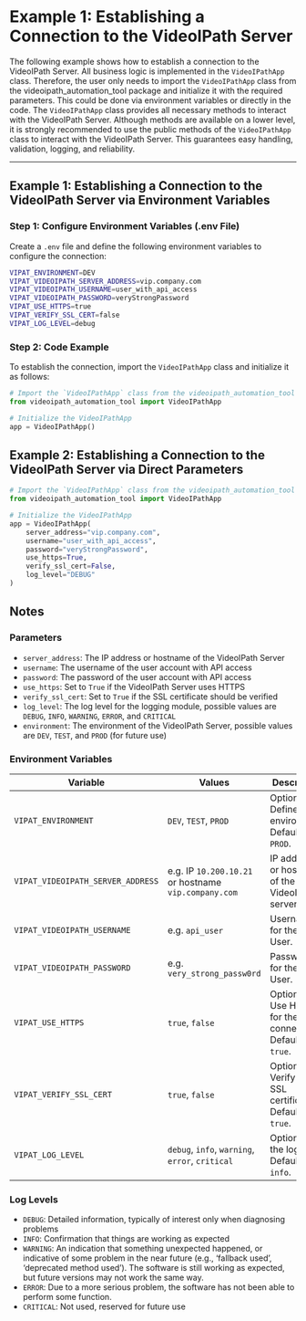 # Example 1: Establishing a Connection to the VideoIPath Server

The following example shows how to establish a connection to the VideoIPath Server. All business logic is implemented in the `VideoIPathApp` class. Therefore, the user only needs to import the `VideoIPathApp` class from the videoipath_automation_tool package and initialize it with the required parameters. This could be done via environment variables or directly in the code. The `VideoIPathApp` class provides all necessary methods to interact with the VideoIPath Server. Although methods are available on a lower level, it is strongly recommended to use the public methods of the `VideoIPathApp` class to interact with the VideoIPath Server. This guarantees easy handling, validation, logging, and reliability.


---

## Example 1: Establishing a Connection to the VideoIPath Server via Environment Variables

### Step 1: Configure Environment Variables (.env File)
Create a `.env` file and define the following environment variables to configure the connection:

```bash
VIPAT_ENVIRONMENT=DEV
VIPAT_VIDEOIPATH_SERVER_ADDRESS=vip.company.com
VIPAT_VIDEOIPATH_USERNAME=user_with_api_access
VIPAT_VIDEOIPATH_PASSWORD=veryStrongPassword
VIPAT_USE_HTTPS=true
VIPAT_VERIFY_SSL_CERT=false
VIPAT_LOG_LEVEL=debug
```

### Step 2: Code Example
To establish the connection, import the `VideoIPathApp` class and initialize it as follows:

```python
# Import the `VideoIPathApp` class from the videoipath_automation_tool package
from videoipath_automation_tool import VideoIPathApp

# Initialize the VideoIPathApp
app = VideoIPathApp()
```

## Example 2: Establishing a Connection to the VideoIPath Server via Direct Parameters
```python
# Import the `VideoIPathApp` class from the videoipath_automation_tool package
from videoipath_automation_tool import VideoIPathApp

# Initialize the VideoIPathApp
app = VideoIPathApp(
    server_address="vip.company.com",
    username="user_with_api_access",
    password="veryStrongPassword",
    use_https=True,
    verify_ssl_cert=False,
    log_level="DEBUG"
)
```

## Notes 

### Parameters
- `server_address`: The IP address or hostname of the VideoIPath Server
- `username`: The username of the user account with API access
- `password`: The password of the user account with API access
- `use_https`: Set to `True` if the VideoIPath Server uses HTTPS
- `verify_ssl_cert`: Set to `True` if the SSL certificate should be verified
- `log_level`: The log level for the logging module, possible values are `DEBUG`, `INFO`, `WARNING`, `ERROR`, and `CRITICAL`
- `environment`: The environment of the VideoIPath Server, possible values are `DEV`, `TEST`, and `PROD` (for future use)

### Environment Variables

| Variable                     | Values                                          | Description                                      |
|------------------------------|-------------------------------------------------|--------------------------------------------------|
| `VIPAT_ENVIRONMENT`          | `DEV`, `TEST`, `PROD`                           | Optional: Define the environment. Defaults to `PROD`. |
| `VIPAT_VIDEOIPATH_SERVER_ADDRESS` | e.g. IP `10.200.10.21` or hostname `vip.company.com` | IP address or hostname of the VideoIPath server. |
| `VIPAT_VIDEOIPATH_USERNAME`  | e.g. `api_user`                                 | Username for the API User.                      |
| `VIPAT_VIDEOIPATH_PASSWORD`  | e.g. `very_strong_passw0rd`                     | Password for the API User.                      |
| `VIPAT_USE_HTTPS`            | `true`, `false`                                 | Optional: Use HTTPS for the connection. Defaults to `true`. |
| `VIPAT_VERIFY_SSL_CERT`      | `true`, `false`                                 | Optional: Verify the SSL certificate. Defaults to `true`. |
| `VIPAT_LOG_LEVEL`            | `debug`, `info`, `warning`, `error`, `critical` | Optional: Set the log level. Defaults to `info`. |

### Log Levels
- `DEBUG`: Detailed information, typically of interest only when diagnosing problems
- `INFO`: Confirmation that things are working as expected
- `WARNING`: An indication that something unexpected happened, or indicative of some problem in the near future (e.g., ‘fallback used’, ‘deprecated method used’). The software is still working as expected, but future versions may not work the same way.
- `ERROR`: Due to a more serious problem, the software has not been able to perform some function.
- `CRITICAL`: Not used, reserved for future use